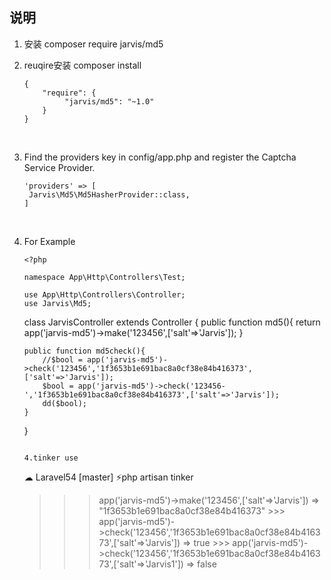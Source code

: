 ## 说明


1. 安装 composer require jarvis/md5 

2. reuqire安装 composer install

   ```
   {
       "require": {
            "jarvis/md5": "~1.0"
       }
   }
   ```

   ​

3. Find the providers key in config/app.php and register the Captcha Service Provider.

   ```
   'providers' => [    
   	Jarvis\Md5\Md5HasherProvider::class,
   ]
   ```

   ​

4. For Example

   ```
   <?php

   namespace App\Http\Controllers\Test;

   use App\Http\Controllers\Controller;
   use Jarvis\Md5;
   ```


   class JarvisController extends Controller
   {
       public function md5(){
           return app('jarvis-md5')->make('123456',['salt'=>'Jarvis']);
       }
    
       public function md5check(){
           //$bool = app('jarvis-md5')->check('123456','1f3653b1e691bac8a0cf38e84b416373',['salt'=>'Jarvis']);
           $bool = app('jarvis-md5')->check('123456-','1f3653b1e691bac8a0cf38e84b416373',['salt'=>'Jarvis']);
           dd($bool);
       }
   }
   ```

   4.tinker use

   ```
   ☁  Laravel54 [master] ⚡php artisan tinker
   >>> app('jarvis-md5')->make('123456',['salt'=>'Jarvis'])
           => "1f3653b1e691bac8a0cf38e84b416373"
           >>> app('jarvis-md5')->check('123456','1f3653b1e691bac8a0cf38e84b416373',['salt'=>'Jarvis'])
           => true
           >>> app('jarvis-md5')->check('123456','1f3653b1e691bac8a0cf38e84b416373',['salt'=>'Jarvis1'])
           => false
   ```

   


  


   ```